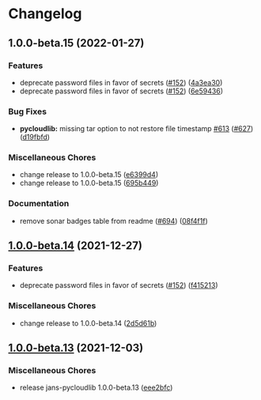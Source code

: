 # Changelog

## 1.0.0-beta.15 (2022-01-27)


### Features

* deprecate password files in favor of secrets ([#152](https://github.com/JanssenProject/jans/issues/152)) ([4a3ea30](https://github.com/JanssenProject/jans/commit/4a3ea301eca589a4f68b5fe82beb7058205c73d6))
* deprecate password files in favor of secrets ([#152](https://github.com/JanssenProject/jans/issues/152)) ([6e59436](https://github.com/JanssenProject/jans/commit/6e5943612708a4d4833afb7ef301436188dd2976))


### Bug Fixes

* **pycloudlib:** missing tar option to not restore file timestamp [#613](https://github.com/JanssenProject/jans/issues/613) ([#627](https://github.com/JanssenProject/jans/issues/627)) ([d19fbfd](https://github.com/JanssenProject/jans/commit/d19fbfd6891d03fb0c76073dfa8ba2ffc44a3b9b))


### Miscellaneous Chores

* change release to 1.0.0-beta.15 ([e6399d4](https://github.com/JanssenProject/jans/commit/e6399d4f36b8cbc2bac925234d2395c20fb8e7a7))
* change release to 1.0.0-beta.15 ([695b449](https://github.com/JanssenProject/jans/commit/695b4499b4e007726e8d157704daa5679399c397))


### Documentation

* remove sonar badges table from readme ([#694](https://github.com/JanssenProject/jans/issues/694)) ([08f4f1f](https://github.com/JanssenProject/jans/commit/08f4f1fa6d2a35517d15daca613fe47eaf1c682e))

## [1.0.0-beta.14](https://www.github.com/JanssenProject/jans-cloud-native/compare/jans-pycloudlib-v1.0.0-beta.13...jans-pycloudlib-v1.0.0-beta.14) (2021-12-27)


### Features

* deprecate password files in favor of secrets ([#152](https://www.github.com/JanssenProject/jans-cloud-native/issues/152)) ([f415213](https://www.github.com/JanssenProject/jans-cloud-native/commit/f415213cfd992363f3fb85005df16e963a6ed8ff))


### Miscellaneous Chores

* change release to 1.0.0-beta.14 ([2d5d61b](https://www.github.com/JanssenProject/jans-cloud-native/commit/2d5d61bc5971da0a087323e544f12206154af43f))

## [1.0.0-beta.13](https://www.github.com/JanssenProject/jans-cloud-native/compare/jans-pycloudlib-v1.0.0-beta.13...jans-pycloudlib-v1.0.0-beta.13) (2021-12-03)


### Miscellaneous Chores

* release jans-pycloudlib 1.0.0-beta.13 ([eee2bfc](https://www.github.com/JanssenProject/jans-cloud-native/commit/eee2bfc8e3ae53d38c4f846f101177eee80f4a38))
